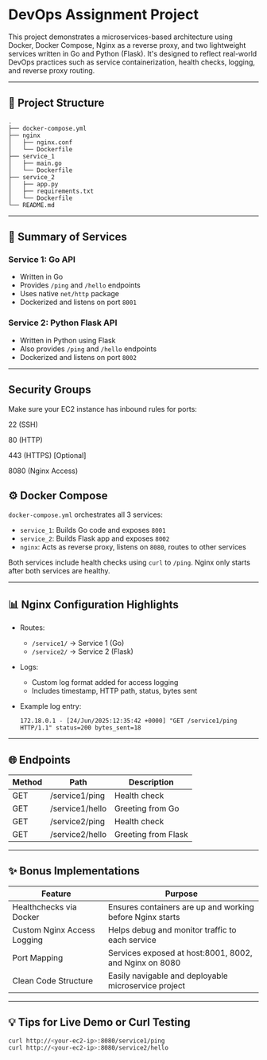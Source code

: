 # DevOps Assignment Project

This project demonstrates a microservices-based architecture using Docker, Docker Compose, Nginx as a reverse proxy, and two lightweight services written in Go and Python (Flask). It's designed to reflect real-world DevOps practices such as service containerization, health checks, logging, and reverse proxy routing.

---

## 🚀 Project Structure

```
.
├── docker-compose.yml
├── nginx
│   ├── nginx.conf
│   └── Dockerfile
├── service_1
│   ├── main.go
│   └── Dockerfile
├── service_2
│   ├── app.py
│   ├── requirements.txt
│   └── Dockerfile
└── README.md
```

---

## 📆 Summary of Services

### Service 1: Go API

* Written in Go
* Provides `/ping` and `/hello` endpoints
* Uses native `net/http` package
* Dockerized and listens on port `8001`

### Service 2: Python Flask API

* Written in Python using Flask
* Also provides `/ping` and `/hello` endpoints
* Dockerized and listens on port `8002`

---

## Security Groups

Make sure your EC2 instance has inbound rules for ports:

22 (SSH)

80 (HTTP)

443 (HTTPS) [Optional]

8080 (Nginx Access)

## ⚙️ Docker Compose

`docker-compose.yml` orchestrates all 3 services:

* `service_1`: Builds Go code and exposes `8001`
* `service_2`: Builds Flask app and exposes `8002`
* `nginx`: Acts as reverse proxy, listens on `8080`, routes to other services

Both services include health checks using `curl` to `/ping`. Nginx only starts after both services are healthy.

---

## 📊 Nginx Configuration Highlights

* Routes:

  * `/service1/` → Service 1 (Go)
  * `/service2/` → Service 2 (Flask)

* Logs:

  * Custom log format added for access logging
  * Includes timestamp, HTTP path, status, bytes sent

* Example log entry:

  ```
  172.18.0.1 - [24/Jun/2025:12:35:42 +0000] "GET /service1/ping HTTP/1.1" status=200 bytes_sent=18
  ```

---

## 🌐 Endpoints

| Method | Path            | Description         |
| ------ | --------------- | ------------------- |
| GET    | /service1/ping  | Health check        |
| GET    | /service1/hello | Greeting from Go    |
| GET    | /service2/ping  | Health check        |
| GET    | /service2/hello | Greeting from Flask |

---

## ✨ Bonus Implementations

| Feature                     | Purpose                                                   |
| --------------------------- | --------------------------------------------------------- |
| Healthchecks via Docker     | Ensures containers are up and working before Nginx starts |
| Custom Nginx Access Logging | Helps debug and monitor traffic to each service           |
| Port Mapping                | Services exposed at host:8001, 8002, and Nginx on 8080    |
| Clean Code Structure        | Easily navigable and deployable microservice project      |

---



## 💡 Tips for Live Demo or Curl Testing

```bash
curl http://<your-ec2-ip>:8080/service1/ping
curl http://<your-ec2-ip>:8080/service2/hello
```









































